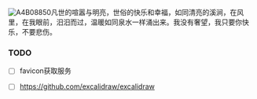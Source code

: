 ![A4B08850](https://github.com/user-attachments/assets/ae972ed3-4baa-43e3-b557-85f1b28b227a)凡世的喧嚣与明亮，世俗的快乐和幸福，如同清亮的溪涧，在风里，在我眼前，汨汨而过，温暖如同泉水一样涌出来。我没有奢望，我只要你快乐，不要悲伤。

### TODO

- [ ] favicon获取服务
- [ ] https://github.com/excalidraw/excalidraw





